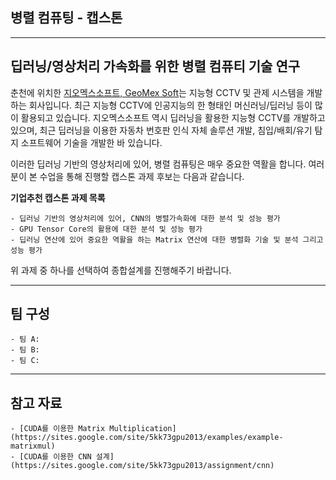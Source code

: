 ## 병렬 컴퓨팅 - 캡스톤

*  *  *

## 딥러닝/영상처리 가속화를 위한 병렬 컴퓨티 기술 연구

춘천에 위치한 [지오멕스소프트, GeoMex Soft](http://www.geomex.co.kr/KR/index.html)는 지능형 CCTV 및 관제 시스템을 개발하는 회사입니다.
최근 지능형 CCTV에 인공지능의 한 형태인 머신러닝/딥러닝 등이 많이 활용되고 있습니다. 지오멕스소프트 역시 딥러닝을 활용한 지능형 CCTV를 개발하고 있으며, 
최근 딥러닝을 이용한 자동차 번호판 인식 자체 솔루션 개발, 침입/배회/유기 탐지 소프트웨어 기술을 개발한 바 있습니다.

이러한 딥러닝 기반의 영상처리에 있어, 병렬 컴퓨팅은 매우 중요한 역활을 합니다. 여러분이 본 수업을 통해 진행할 캡스톤 과제 후보는 다음과 같습니다.

**기업추천 캡스톤 과제 목록**

    - 딥러닝 기반의 영상처리에 있어, CNN의 병렬가속화에 대한 분석 및 성능 평가
    - GPU Tensor Core의 활용에 대한 분석 및 성능 평가
    - 딥러닝 연산에 있어 중요한 역활을 하는 Matrix 연산에 대한 병렬화 기술 및 분석 그리고 성능 평가
    
    
위 과제 중 하나를 선택하여 종합설계를 진행해주기 바랍니다.


*  *  *
## 팀 구성

    - 팀 A:
    - 팀 B:
    - 팀 C:
    
    
*  *  *

## 참고 자료
    - [CUDA를 이용한 Matrix Multiplication](https://sites.google.com/site/5kk73gpu2013/examples/example-matrixmul)
    - [CUDA를 이용한 CNN 설계](https://sites.google.com/site/5kk73gpu2013/assignment/cnn)
